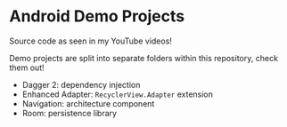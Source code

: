 # Android Demo Projects

Source code as seen in my YouTube videos!

Demo projects are split into separate folders within this repository, check them out!
- Dagger 2: dependency injection
- Enhanced Adapter: `RecyclerView.Adapter` extension
- Navigation: architecture component
- Room: persistence library

